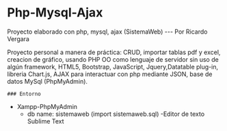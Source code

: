 # Php-Mysql-Ajax
Proyecto elaborado con php, mysql, ajax (SistemaWeb) --- Por Ricardo Vergara


Proyecto personal a manera de práctica: CRUD, importar tablas pdf y excel, creacion de gráfico, usando PHP OO como lenguaje de servidor 
sin uso de algún framework, HTML5, Bootstrap, JavaScript, Jquery,Datatable plug-in, libreria Chart.js,
AJAX para interactuar con php mediante JSON, base de datos MySql (PhpMyAdmin).
	
	
	### Entorno
- Xampp-PhpMyAdmin
    - db name: sistemaweb (import sistemaweb.sql)
-Editor de texto Sublime Text
